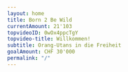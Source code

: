 ```yaml
---
layout: home
title: Born 2 Be Wild
currentAmount: 21'103
topvideoID: 0wOx4ppcTgY
topvideo-title: Willkommen!
subtitle: Orang-Utans in die Freiheit
goalAmount: CHF 30'000
permalink: "/"
---
```

